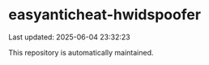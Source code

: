 # easyanticheat-hwidspoofer

Last updated: 2025-06-04 23:32:23

This repository is automatically maintained.
